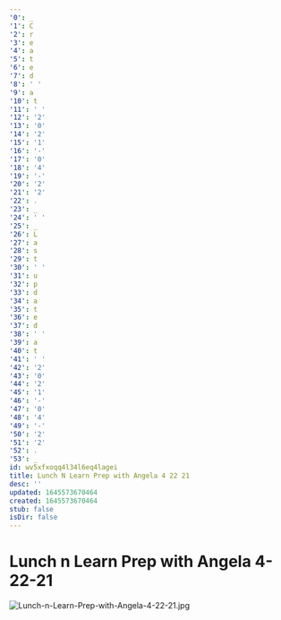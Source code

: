 ```yaml
---
'0': _
'1': C
'2': r
'3': e
'4': a
'5': t
'6': e
'7': d
'8': ' '
'9': a
'10': t
'11': ' '
'12': '2'
'13': '0'
'14': '2'
'15': '1'
'16': '-'
'17': '0'
'18': '4'
'19': '-'
'20': '2'
'21': '2'
'22': .
'23': _
'24': ' '
'25': _
'26': L
'27': a
'28': s
'29': t
'30': ' '
'31': u
'32': p
'33': d
'34': a
'35': t
'36': e
'37': d
'38': ' '
'39': a
'40': t
'41': ' '
'42': '2'
'43': '0'
'44': '2'
'45': '1'
'46': '-'
'47': '0'
'48': '4'
'49': '-'
'50': '2'
'51': '2'
'52': .
'53': _
id: wv5xfxoqq4l34l6eq4lagei
title: Lunch N Learn Prep with Angela 4 22 21
desc: ''
updated: 1645573670464
created: 1645573670464
stub: false
isDir: false
---
```


# Lunch n Learn Prep with Angela 4-22-21


![Lunch-n-Learn-Prep-with-Angela-4-22-21.jpg](/assets/lunch-n-learn-prep-with-angela-4-22-21-j9856yy16mv8.jpg)


